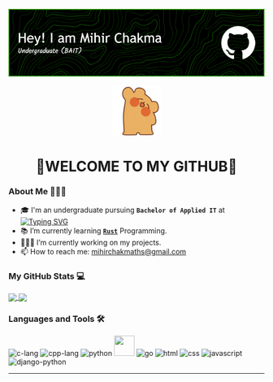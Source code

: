 ![Header](https://github.com/mihirchakma/mihirchakma/blob/main/cover-image.png "Header")
<p align="center"><img src="https://github.com/mihirchakma/mihirchakma/blob/main/giphy.gif" width="100px"></p>
<h1 align="center">🙏WELCOME TO MY GITHUB🙏</h1>

### About Me 👨🏻‍🎓

- 🎓 I'm an undergraduate pursuing **`Bachelor of Applied IT`** at <a href="https://sltc.ac.lk"><img src="https://readme-typing-svg.demolab.com?font=Fira+Code&weight=700&size=12&pause=1000&color=1840F7&vCenter=true&width=190&height=20&lines=SLTC+Research+University" alt="Typing SVG" /></a>
- 📚 I’m currently learning [__`Rust`__](https://www.rust-lang.org/) Programming.
- 🧑🏻‍💻 I’m currently working on my projects.
- 📫 How to reach me: mihirchakmaths@gmail.com

### My GitHub Stats 💻

  <a href="https://github.com/anuraghazra/github-readme-stats">
  <img align="center" src="https://github-readme-stats.vercel.app/api?username=mihirchakma&show_icons=true&theme=blue-green" />
  </a>
  <a href="https://github.com/anuraghazra/convoychat">
  <img align="center" src="https://github-readme-stats.vercel.app/api/top-langs?username=mihirchakma&layout=compact&hide_progress=true&langs_count=10&card_width=350&size_weight=0.5&count_weight=0.5" />
</a>

### Languages and Tools 🛠️

<p align="left">
  <a><img src="https://cdn.jsdelivr.net/gh/devicons/devicon/icons/c/c-original.svg" alt="c-lang" width="40" height="40" /></a>
  <a><img src="https://cdn.jsdelivr.net/gh/devicons/devicon/icons/cplusplus/cplusplus-original.svg" alt="cpp-lang" width="40" height="40" /></a>
  <a><img src="https://cdn.jsdelivr.net/gh/devicons/devicon/icons/python/python-original.svg" alt="python" width="40" height="40" /></a>
  <a><img src="https://cdn.jsdelivr.net/gh/devicons/devicon@latest/icons/rust/rust-original.svg" width="40" height="40" /></a>
  <a><img src="https://cdn.jsdelivr.net/gh/devicons/devicon/icons/go/go-original-wordmark.svg" alt="go" width="40" height="40" /></a>
  <a><img src="https://cdn.jsdelivr.net/gh/devicons/devicon/icons/html5/html5-original.svg" alt="html" width="40" height="40" /></a>
  <a><img src="https://cdn.jsdelivr.net/gh/devicons/devicon/icons/css3/css3-original.svg" alt="css" width="40" height="40" /></a>
  <a><img src="https://cdn.jsdelivr.net/gh/devicons/devicon/icons/javascript/javascript-original.svg" alt="javascript" width="40" height="40" /></a>
  <a><img src="https://cdn.jsdelivr.net/gh/devicons/devicon/icons/django/django-plain.svg" alt="django-python" width="40" height="40" /></a>
</p>

<hr>

<!--
Here are some ideas to get you started:

- 🔭 I’m currently working on ...
- 🌱 I’m currently learning ...
- 👯 I’m looking to collaborate on ...
- 🤔 I’m looking for help with ...
- 💬 Ask me about ...
- 📫 How to reach me: ...
- 😄 Pronouns: ...
- ⚡ Fun fact: ...

- 🧑🏻‍🎓  I'm also a student of the **`Higher National Diploma in Information Technology`** at <a href="http://www.sliate.ac.lk"><img src="https://readme-typing-svg.demolab.com?font=Fira+Code&weight=700&size=12&pause=1000&color=1B2BE3&vCenter=true&random=false&width=80&height=20&lines=SLIATE" alt="Typing SVG" /></a>
-->
